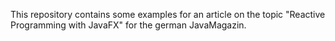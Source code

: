 This repository contains some examples for an article
on the topic "Reactive Programming with JavaFX" for the german JavaMagazin.

